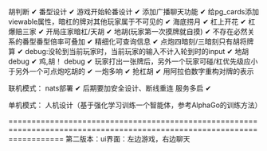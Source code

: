 胡判断 ✔
番型设计 ✔
游戏开始轮番设计 ✔
添加广播聊天功能 ✔
给pg_cards添加viewable属性，暗杠的牌对其他玩家属于不可见的 ✔
海底捞月 ✔
杠上开花    ✔
杠爆赔三家   ✔
开局庄家暗杠/天胡   ✔
地胡(玩家第一次摸牌就自摸) ✔
不存在必然关系的番型番型倍率可叠加 ✔
精细化可查询信息 ✔
点炮四暗刻/三暗刻只有胡将牌算 ✔
debug:没轮到当前玩家时，当前玩家的输入不计入轮到时的input ✔
地胡debug ✔
鸡,胡！ debug  ✔
玩家打出一张牌后，另外一个玩家可碰/杠优先级应小于另外一个可点炮吃胡的 ✔
一炮多响    ✔
抢杠胡 ✔
用阿拉伯数字重构对牌的表示

联机模式：
    nats部署 ✔
    后期要加安全设计、断线重连
    服务多启 ✔


单机模式：
    人机设计（基于强化学习训练一个智能体，参考AlphaGo的训练方法）



========================================================================================================================
第二版本：ui界面：左边游戏，右边聊天
